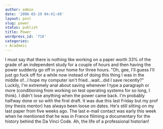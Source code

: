 ```yaml
---
author: admin
date: '2006-03-19 04:41:49'
layout: post
slug: power
status: publish
title: Power
wordpress_id: '716'
categories:
- Academic
---
```


I must say that there is nothing like working on a paper worth 33% of
the grade of an independent study for a couple of hours and then having
the power suddenly go off in your home for three hours. "Oh, gee, I'll
guess I'll just go fuck off for a while now instead of doing this thing
I was in the middle of...I hope my computer isn't fried...wait...did I
save recently?" Luckily, I'm extremely anal about saving whenever I type
a paragraph or more (conditioning from working on test operating systems
for so long, I think). I didn't lose anything when the power came back.
I'm probably halfway done or so with the first draft. It was due this
last Friday but my prof (my thesis mentor) has always been loose on
dates. He's still sitting on my last paper from five weeks ago. The last
e-mail contact was early this week when he mentioned that he was in
France filiming a documentary for the history behind the Da Vinci Code.
Ah, the life of a professional historian!

